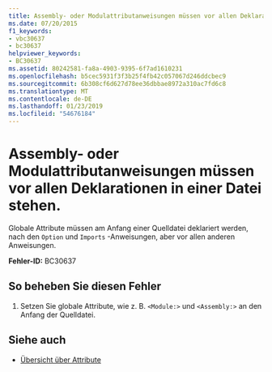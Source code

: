 ```yaml
---
title: Assembly- oder Modulattributanweisungen müssen vor allen Deklarationen in einer Datei stehen.
ms.date: 07/20/2015
f1_keywords:
- vbc30637
- bc30637
helpviewer_keywords:
- BC30637
ms.assetid: 80242581-fa8a-4903-9395-6f7ad1610231
ms.openlocfilehash: b5cec5931f3f3b25f4fb42c057067d246ddcbec9
ms.sourcegitcommit: 6b308cf6d627d78ee36dbbae8972a310ac7fd6c8
ms.translationtype: MT
ms.contentlocale: de-DE
ms.lasthandoff: 01/23/2019
ms.locfileid: "54676184"
---
```

# <a name="assembly-or-module-attribute-statements-must-precede-any-declarations-in-a-file"></a>Assembly- oder Modulattributanweisungen müssen vor allen Deklarationen in einer Datei stehen.
Globale Attribute müssen am Anfang einer Quelldatei deklariert werden, nach den `Option` und `Imports` -Anweisungen, aber vor allen anderen Anweisungen.  
  
 **Fehler-ID:** BC30637  
  
## <a name="to-correct-this-error"></a>So beheben Sie diesen Fehler  
  
1.  Setzen Sie globale Attribute, wie z. B. `<Module:>` und `<Assembly:>` an den Anfang der Quelldatei.  
  
## <a name="see-also"></a>Siehe auch
- [Übersicht über Attribute](~/docs/visual-basic/programming-guide/concepts/attributes/index.md)

